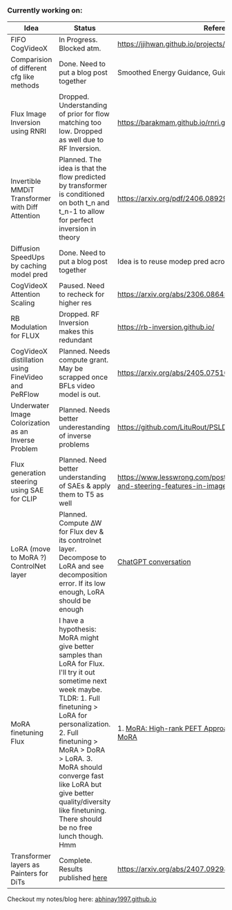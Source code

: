 ### Currently working on:

| Idea                                               | Status                                                                                     | References/Papers                                                 | 
|----------------------------------------------------|------------------------------------------------------------------------------------------------------|---------------------------------------------------------|
| FIFO CogVideoX                                     | In Progress. Blocked atm.                                                                                |   https://jjihwan.github.io/projects/FIFO-Diffusion |
|Comparision of different cfg like methods| Done. Need to put a blog post together                                   |  Smoothed Energy Guidance, Guidance embedding, CFG and CFG++| 
| Flux Image Inversion using RNRI                    | Dropped. Understanding of prior for flow matching too low. Dropped as well due to RF Inversion.                                  |   https://barakmam.github.io/rnri.github.io/| 
|Invertible MMDiT Transformer with Diff Attention | Planned. The idea is that the flow predicted by transformer is conditioned on both t_n and t_n-1 to allow for perfect inversion in theory | https://arxiv.org/pdf/2406.08929 https://arxiv.org/pdf/2410.05258
| Diffusion SpeedUps by caching model pred                        | Done. Need to put a blog post together                                                     |   Idea is to reuse modep pred across timesteps.| 
| CogVideoX Attention Scaling                        | Paused. Need to recheck for higher res                                                     |   https://arxiv.org/abs/2306.08645| 
| RB Modulation for FLUX                             | Dropped. RF Inversion makes this redundant                           |   https://rb-inversion.github.io/| 
| CogVideoX distillation using FineVideo and PeRFlow | Planned. Needs compute grant. May be scrapped once BFLs video model is out.                |   https://arxiv.org/abs/2405.07510| 
| Underwater Image Colorization as an Inverse Problem| Planned. Needs better underestanding of inverse problems                                   |   https://github.com/LituRout/PSLD| 
| Flux generation steering using SAE for CLIP        | Planned. Need better understanding of SAEs & apply them to T5 as well |   https://www.lesswrong.com/posts/Quqekpvx8BGMMcaem/interpreting-and-steering-features-in-images| 
| LoRA (move to MoRA ?) ControlNet layer        | Planned. Compute ∆W for Flux dev & its controlnet layer. Decompose to LoRA and see decomposition error. If its low enough, LoRA should be enough |   [ChatGPT conversation](https://chatgpt.com/share/66f12970-6608-800f-a24e-20c4d2766c4a)| 
| MoRA finetuning Flux              | I have a hypothesis: MoRA might give better samples than LoRA for Flux. I'll try it out sometime next week maybe. TLDR: 1. Full finetuning > LoRA for personalization. 2. Full finetuning > MoRA > DoRA > LoRA. 3. MoRA should converge fast like LoRA but give better quality/diversity like finetuning. There should be no free lunch though. Hmm | 1. [MoRA: High-rank PEFT Approach](https://linkedin.com/pulse/mora-high-rank-peft-approach-fine-tuning-himank-jain-ewe3f/) 2. [Full Finetuning of Flux](https://dev.to/furkangozukara/full-fine-tuning-of-flux-yields-way-better-results-than-lora-training-as-expected-overfitting-and-bleeding-reduced-a-lot-3g6g) 3. [GitHub: MoRA](https://github.com/kongds/MoRA) |
| Transformer layers as Painters for DiTs            | Complete. Results published [here](https://huggingface.co/blog/NagaSaiAbhinay/transformer-layers-as-painters-dit)|   https://arxiv.org/abs/2407.09298| 

Checkout my notes/blog here: [abhinay1997.github.io](https://abhinay1997.github.io)
